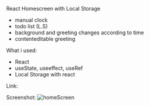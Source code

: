 React Homescreen with Local Storage

 - manual clock
 - todo list (L.S)
 - background and greeting changes according to time
 - contenteditable greeting
 
 What i used:
 
  - React
  - useState, useeffect, useRef
  - Local Storage with react
 
 Link:
 
 
 Screenshot: ![homeScreen](https://user-images.githubusercontent.com/121173949/226355076-72b52217-c033-4d5c-aa5c-1ade3703a751.png)
